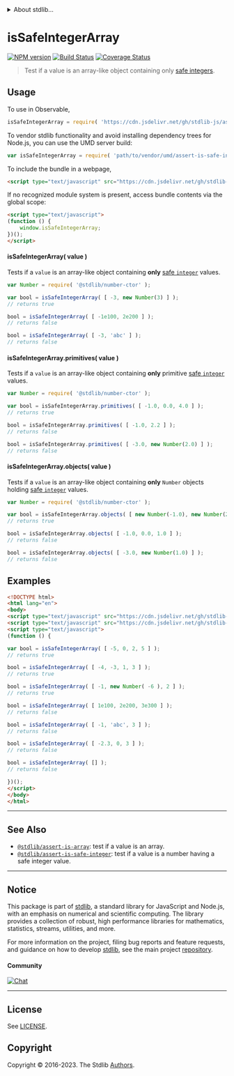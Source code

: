 <!--

@license Apache-2.0

Copyright (c) 2018 The Stdlib Authors.

Licensed under the Apache License, Version 2.0 (the "License");
you may not use this file except in compliance with the License.
You may obtain a copy of the License at

   http://www.apache.org/licenses/LICENSE-2.0

Unless required by applicable law or agreed to in writing, software
distributed under the License is distributed on an "AS IS" BASIS,
WITHOUT WARRANTIES OR CONDITIONS OF ANY KIND, either express or implied.
See the License for the specific language governing permissions and
limitations under the License.

-->


<details>
  <summary>
    About stdlib...
  </summary>
  <p>We believe in a future in which the web is a preferred environment for numerical computation. To help realize this future, we've built stdlib. stdlib is a standard library, with an emphasis on numerical and scientific computation, written in JavaScript (and C) for execution in browsers and in Node.js.</p>
  <p>The library is fully decomposable, being architected in such a way that you can swap out and mix and match APIs and functionality to cater to your exact preferences and use cases.</p>
  <p>When you use stdlib, you can be absolutely certain that you are using the most thorough, rigorous, well-written, studied, documented, tested, measured, and high-quality code out there.</p>
  <p>To join us in bringing numerical computing to the web, get started by checking us out on <a href="https://github.com/stdlib-js/stdlib">GitHub</a>, and please consider <a href="https://opencollective.com/stdlib">financially supporting stdlib</a>. We greatly appreciate your continued support!</p>
</details>

# isSafeIntegerArray

[![NPM version][npm-image]][npm-url] [![Build Status][test-image]][test-url] [![Coverage Status][coverage-image]][coverage-url] <!-- [![dependencies][dependencies-image]][dependencies-url] -->

> Test if a value is an array-like object containing only [safe integers][@stdlib/assert/is-safe-integer].



<section class="usage">

## Usage

To use in Observable,

```javascript
isSafeIntegerArray = require( 'https://cdn.jsdelivr.net/gh/stdlib-js/assert-is-safe-integer-array@v0.1.0-umd/browser.js' )
```

To vendor stdlib functionality and avoid installing dependency trees for Node.js, you can use the UMD server build:

```javascript
var isSafeIntegerArray = require( 'path/to/vendor/umd/assert-is-safe-integer-array/index.js' )
```

To include the bundle in a webpage,

```html
<script type="text/javascript" src="https://cdn.jsdelivr.net/gh/stdlib-js/assert-is-safe-integer-array@v0.1.0-umd/browser.js"></script>
```

If no recognized module system is present, access bundle contents via the global scope:

```html
<script type="text/javascript">
(function () {
    window.isSafeIntegerArray;
})();
</script>
```

#### isSafeIntegerArray( value )

Tests if a `value` is an array-like object containing **only** [safe `integer`][@stdlib/assert/is-safe-integer] values.

<!-- eslint-disable no-new-wrappers -->

```javascript
var Number = require( '@stdlib/number-ctor' );

var bool = isSafeIntegerArray( [ -3, new Number(3) ] );
// returns true

bool = isSafeIntegerArray( [ -1e100, 2e200 ] );
// returns false

bool = isSafeIntegerArray( [ -3, 'abc' ] );
// returns false
```

#### isSafeIntegerArray.primitives( value )

Tests if a `value` is an array-like object containing **only** primitive [safe `integer`][@stdlib/assert/is-safe-integer] values.

<!-- eslint-disable no-new-wrappers -->

```javascript
var Number = require( '@stdlib/number-ctor' );

var bool = isSafeIntegerArray.primitives( [ -1.0, 0.0, 4.0 ] );
// returns true

bool = isSafeIntegerArray.primitives( [ -1.0, 2.2 ] );
// returns false

bool = isSafeIntegerArray.primitives( [ -3.0, new Number(2.0) ] );
// returns false
```

#### isSafeIntegerArray.objects( value )

Tests if a `value` is an array-like object containing **only** `Number` objects holding [safe `integer`][@stdlib/assert/is-safe-integer] values.

<!-- eslint-disable no-new-wrappers -->

```javascript
var Number = require( '@stdlib/number-ctor' );

var bool = isSafeIntegerArray.objects( [ new Number(-1.0), new Number(2.0) ] );
// returns true

bool = isSafeIntegerArray.objects( [ -1.0, 0.0, 1.0 ] );
// returns false

bool = isSafeIntegerArray.objects( [ -3.0, new Number(1.0) ] );
// returns false
```

</section>

<!-- /.usage -->

<section class="examples">

## Examples

<!-- eslint-disable no-new-wrappers -->

<!-- eslint no-undef: "error" -->

```html
<!DOCTYPE html>
<html lang="en">
<body>
<script type="text/javascript" src="https://cdn.jsdelivr.net/gh/stdlib-js/number-ctor@umd/browser.js"></script>
<script type="text/javascript" src="https://cdn.jsdelivr.net/gh/stdlib-js/assert-is-safe-integer-array@v0.1.0-umd/browser.js"></script>
<script type="text/javascript">
(function () {

var bool = isSafeIntegerArray( [ -5, 0, 2, 5 ] );
// returns true

bool = isSafeIntegerArray( [ -4, -3, 1, 3 ] );
// returns true

bool = isSafeIntegerArray( [ -1, new Number( -6 ), 2 ] );
// returns true

bool = isSafeIntegerArray( [ 1e100, 2e200, 3e300 ] );
// returns false

bool = isSafeIntegerArray( [ -1, 'abc', 3 ] );
// returns false

bool = isSafeIntegerArray( [ -2.3, 0, 3 ] );
// returns false

bool = isSafeIntegerArray( [] );
// returns false

})();
</script>
</body>
</html>
```

</section>

<!-- /.examples -->

<!-- Section for related `stdlib` packages. Do not manually edit this section, as it is automatically populated. -->

<section class="related">

* * *

## See Also

-   <span class="package-name">[`@stdlib/assert-is-array`][@stdlib/assert/is-array]</span><span class="delimiter">: </span><span class="description">test if a value is an array.</span>
-   <span class="package-name">[`@stdlib/assert-is-safe-integer`][@stdlib/assert/is-safe-integer]</span><span class="delimiter">: </span><span class="description">test if a value is a number having a safe integer value.</span>

</section>

<!-- /.related -->

<!-- Section for all links. Make sure to keep an empty line after the `section` element and another before the `/section` close. -->


<section class="main-repo" >

* * *

## Notice

This package is part of [stdlib][stdlib], a standard library for JavaScript and Node.js, with an emphasis on numerical and scientific computing. The library provides a collection of robust, high performance libraries for mathematics, statistics, streams, utilities, and more.

For more information on the project, filing bug reports and feature requests, and guidance on how to develop [stdlib][stdlib], see the main project [repository][stdlib].

#### Community

[![Chat][chat-image]][chat-url]

---

## License

See [LICENSE][stdlib-license].


## Copyright

Copyright &copy; 2016-2023. The Stdlib [Authors][stdlib-authors].

</section>

<!-- /.stdlib -->

<!-- Section for all links. Make sure to keep an empty line after the `section` element and another before the `/section` close. -->

<section class="links">

[npm-image]: http://img.shields.io/npm/v/@stdlib/assert-is-safe-integer-array.svg
[npm-url]: https://npmjs.org/package/@stdlib/assert-is-safe-integer-array

[test-image]: https://github.com/stdlib-js/assert-is-safe-integer-array/actions/workflows/test.yml/badge.svg?branch=v0.1.0
[test-url]: https://github.com/stdlib-js/assert-is-safe-integer-array/actions/workflows/test.yml?query=branch:v0.1.0

[coverage-image]: https://img.shields.io/codecov/c/github/stdlib-js/assert-is-safe-integer-array/main.svg
[coverage-url]: https://codecov.io/github/stdlib-js/assert-is-safe-integer-array?branch=main

<!--

[dependencies-image]: https://img.shields.io/david/stdlib-js/assert-is-safe-integer-array.svg
[dependencies-url]: https://david-dm.org/stdlib-js/assert-is-safe-integer-array/main

-->

[chat-image]: https://img.shields.io/gitter/room/stdlib-js/stdlib.svg
[chat-url]: https://app.gitter.im/#/room/#stdlib-js_stdlib:gitter.im

[stdlib]: https://github.com/stdlib-js/stdlib

[stdlib-authors]: https://github.com/stdlib-js/stdlib/graphs/contributors

[umd]: https://github.com/umdjs/umd
[es-module]: https://developer.mozilla.org/en-US/docs/Web/JavaScript/Guide/Modules

[deno-url]: https://github.com/stdlib-js/assert-is-safe-integer-array/tree/deno
[umd-url]: https://github.com/stdlib-js/assert-is-safe-integer-array/tree/umd
[esm-url]: https://github.com/stdlib-js/assert-is-safe-integer-array/tree/esm
[branches-url]: https://github.com/stdlib-js/assert-is-safe-integer-array/blob/main/branches.md

[stdlib-license]: https://raw.githubusercontent.com/stdlib-js/assert-is-safe-integer-array/main/LICENSE

<!-- <related-links> -->

[@stdlib/assert/is-array]: https://github.com/stdlib-js/assert-is-array/tree/umd

[@stdlib/assert/is-safe-integer]: https://github.com/stdlib-js/assert-is-safe-integer/tree/umd

<!-- </related-links> -->

</section>

<!-- /.links -->
